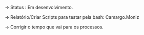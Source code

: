 -> Status : Em desenvolvimento.

-> Relatório/Criar Scripts para testar pela bash: Camargo.Moniz

-> Corrigir o tempo que vai para os processos.



